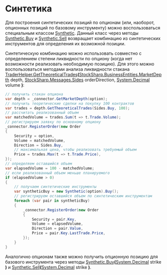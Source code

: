 # Синтетика

Для построения синтетических позиций по опционам (или, наоборот, опционных позиций по базовому инструменту) можно воспользоваться специальным классом [Synthetic](xref:StockSharp.Algo.Derivatives.Synthetic). Данный класс через методы [Synthetic.Buy](xref:StockSharp.Algo.Derivatives.Synthetic.Buy) и [Synthetic.Sell](xref:StockSharp.Algo.Derivatives.Synthetic.Sell) возвращает комбинацию из синтетических инструментов для определения их возможной позиции. 

Синтетическую комбинацию можно использовать совместно с определением степени ликвидности по опциону (когда нет возможности реализовать необходимую позицию). Для этого можно воспользоваться методами анализа ликвидности стакана [TraderHelper.GetTheoreticalTrades](xref:StockSharp.Algo.TraderHelper.GetTheoreticalTrades(StockSharp.BusinessEntities.MarketDepth,StockSharp.Messages.Sides,System.Decimal))**(**[StockSharp.BusinessEntities.MarketDepth](xref:StockSharp.BusinessEntities.MarketDepth) depth, [StockSharp.Messages.Sides](xref:StockSharp.Messages.Sides) orderDirection, [System.Decimal](xref:System.Decimal) volume **)**: 

```cs
// получить стакан опциона
var depth = _connector.GetMarketDepth(option);
// получить теоретические сделки на покупку 100 контрактов
var trades = depth.GetTheoreticalTrades(Sides.Buy, 100);
// рассчитать реализованный объем
var matchedVolume = trades.Sum(t => t.Trade.Volume);
// регистрируем заявку по основному опциону
_connector.RegisterOrder(new Order
{
	Security = option,
	Volume = matchedVolume,
	Direction = Sides.Buy,
	// максимальная цена, чтобы реализовать требуемый объем
	Price = trades.Max(t => t.Trade.Price),
});
// определяем оставшийся объем
var elapsedVolume = 100 - matchedVolume;
// если реализованный объем меньше планируемого
if (elapsedVolume > 0)
{
	// получаем синтетические инструменты
	var syntheticBuy = new Synthetic(option).Buy();
	// регистрируем оставшийся объем по синтетическим инструментам
	foreach (var pair in syntheticBuy)
	{
		_connector.RegisterOrder(new Order
		{
			Security = pair.Key,
			Volume = elapsedVolume,
			Direction = pair.Value,
			Price = pair.Key.LastTrade.Price,
		});
	}
}
```

Аналогично опционам также можно получить опционную позицию для базового инструмента через методы [Synthetic.Buy](xref:StockSharp.Algo.Derivatives.Synthetic.Buy(System.Decimal))**(**[System.Decimal](xref:System.Decimal) strike **)** и [Synthetic.Sell](xref:StockSharp.Algo.Derivatives.Synthetic.Sell(System.Decimal))**(**[System.Decimal](xref:System.Decimal) strike **)**. 
